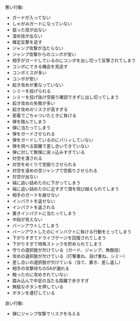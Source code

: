悪い行動:

- ガードが入ってない
- しゃがみガードになっていない
- 狙った技が出ない
- 溜め技が出ない
- 確定反撃を逃す
- ジャンプ攻撃が当たらない
- ジャンプ攻撃からのコンボが安い
- 相手がガードしているのにコンボを出し切って反撃されてしまう
- コンボにできる機会を見逃す
- コンボミスが多い
- コンボが安い
- 起き攻めが重なっていない
- シミーを投げられる
- シミーを投げ抜け空振り確認できずに出し切ってしまう
- 起き攻めの失敗が多い
- 起き攻めのリスクが高すぎる
- 密着でごちゃついたときに負ける
- 弾を踏んでしまう
- 弾に当たってしまう
- 弾をガードさせられる
- 弾をガードしているのにパリィしていない
- 弾を飛べる距離で差し合いできていない
- 弾に対して無理に突っ込みすぎている
- 対空を潰される
- 対空をめくりで空振りさせられる
- 対空を遠めの空ジャンプで空振りさせられる
- 対空が出ない
- 端に追い詰めたのに下がってしまう
- 端に追い詰めたのに近すぎて頭を飛び越えられてしまう
- 相手のガードを崩せない
- インパクトを返せない
- インパクトを返される
- 置きインパクトに当たってしまう
- 中段が見えない
- バーンアウトしてしまう
- バーンアウトしたのにインパクトに負ける行動をとってしまう
- 下がりすぎてドライブゲージを回復されてしまう
- 下がりすぎて特殊ストックを貯められてしまう
- 守りの選択肢が欠けている（ガード、ジャンプ、無敵技）
- 攻めの選択肢が欠けている（打撃重ね、投げ重ね、シミー）
- 差し合いの選択肢が欠けている（当て、置き、差し返し）
- 相手の攻撃待ちのSAが漏れる
- 触ったのに攻めきれていない
- 踏み込んで中足の当たる距離で歩きすぎ
- 無駄なボタンを押している
- ボタンを連打している

良い行動:

- 弾にジャンプ攻撃でリスクを与える
